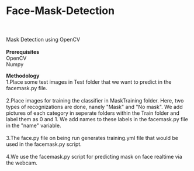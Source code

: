 # Face-Mask-Detection
<br></br>
Mask Detection using OpenCV
<br></br>
<b>Prerequisites</b>
<br>OpenCV</br>
Numpy

<b>Methodology</b>
<br>1.Place some test images in Test folder that we want to predict in the facemask.py file.</br>
<br>2.Place images for training the classifier in MaskTraining folder. Here, two types of recognizations are done, nanely "Mask" and "No mask".
We add pictures of each category in seperate folders within the Train folder and label them as 0 and 1.
We add names to these labels in the facemask.py file in the "name" variable.</br>
<br>3.The face.py file on being run generates training.yml file that would be used in the facemask.py script.</br>
<br>4.We use the facemask.py script for predicting mask on face realtime via the webcam.</br>
